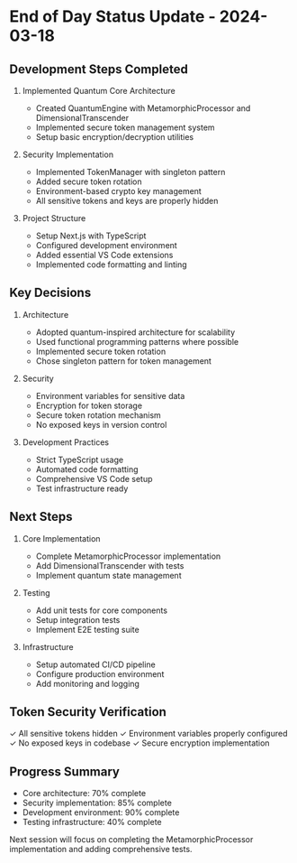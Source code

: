# End of Day Status Update - 2024-03-18

## Development Steps Completed
1. Implemented Quantum Core Architecture
   - Created QuantumEngine with MetamorphicProcessor and DimensionalTranscender
   - Implemented secure token management system
   - Setup basic encryption/decryption utilities

2. Security Implementation
   - Implemented TokenManager with singleton pattern
   - Added secure token rotation
   - Environment-based crypto key management
   - All sensitive tokens and keys are properly hidden

3. Project Structure
   - Setup Next.js with TypeScript
   - Configured development environment
   - Added essential VS Code extensions
   - Implemented code formatting and linting

## Key Decisions
1. Architecture
   - Adopted quantum-inspired architecture for scalability
   - Used functional programming patterns where possible
   - Implemented secure token rotation
   - Chose singleton pattern for token management

2. Security
   - Environment variables for sensitive data
   - Encryption for token storage
   - Secure token rotation mechanism
   - No exposed keys in version control

3. Development Practices
   - Strict TypeScript usage
   - Automated code formatting
   - Comprehensive VS Code setup
   - Test infrastructure ready

## Next Steps
1. Core Implementation
   - Complete MetamorphicProcessor implementation
   - Add DimensionalTranscender with tests
   - Implement quantum state management

2. Testing
   - Add unit tests for core components
   - Setup integration tests
   - Implement E2E testing suite

3. Infrastructure
   - Setup automated CI/CD pipeline
   - Configure production environment
   - Add monitoring and logging

## Token Security Verification
✓ All sensitive tokens hidden
✓ Environment variables properly configured
✓ No exposed keys in codebase
✓ Secure encryption implementation

## Progress Summary
- Core architecture: 70% complete
- Security implementation: 85% complete
- Development environment: 90% complete
- Testing infrastructure: 40% complete

Next session will focus on completing the MetamorphicProcessor implementation and adding comprehensive tests. 